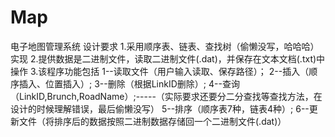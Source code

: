 # Map
电子地图管理系统
设计要求
    1.采用顺序表、链表、查找树（偷懒没写，哈哈哈）实现
    2.提供数据是二进制文件，读取二进制文件(.dat)，并保存在文本文档(.txt)中操作
    3.该程序功能包括
      1--读取文件（用户输入读取、保存路径）；
      2--插入（顺序插入、位置插入）;
      3--删除（根据LinkID删除）;
      4--查询（LinkID,Brunch,RoadName）;-----（实际要求还要分二分查找等查找方法，在设计的时候理解错误，最后偷懒没写）
      5--排序（顺序表7种，链表4种）;
      6--更新文件（将排序后的数据按照二进制数据存储回一个二进制文件(.dat)）
